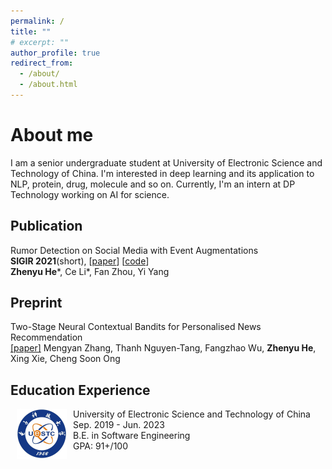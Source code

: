 ```yaml
---
permalink: /
title: ""
# excerpt: ""
author_profile: true
redirect_from: 
  - /about/
  - /about.html
---
```

# About me

I am a senior undergraduate student at University of Electronic Science and Technology of China. I'm interested in deep learning and its application to NLP, protein, drug, molecule and so on. Currently, I'm an intern at DP Technology working on AI for science. 


## Publication

Rumor Detection on Social Media with Event Augmentations <br>
**SIGIR 2021**(short), [[paper](https://dl.acm.org/doi/pdf/10.1145/3404835.3463001)]  [[code](https://github.com/hzy-hzy/RDEA)] <br>
**Zhenyu He**\*, Ce Li\*, Fan Zhou, Yi Yang

## Preprint
Two-Stage Neural Contextual Bandits for Personalised News Recommendation <br>
[\[paper\]](https://arxiv.org/abs/2206.14648)
Mengyan Zhang, Thanh Nguyen-Tang, Fangzhao Wu, **Zhenyu He**, Xing Xie, Cheng Soon Ong

## Education Experience

<dl><dt><img align="left" width="80" height="80" hspace="10" src="images/uestc.jpeg" /></dt><dt> University of Electronic Science and Technology of China</dt>
<dd>Sep. 2019 - Jun. 2023</dd>
<dd>B.E. in Software Engineering</dd>
<dd>GPA: 91+/100 </dd></dl>

